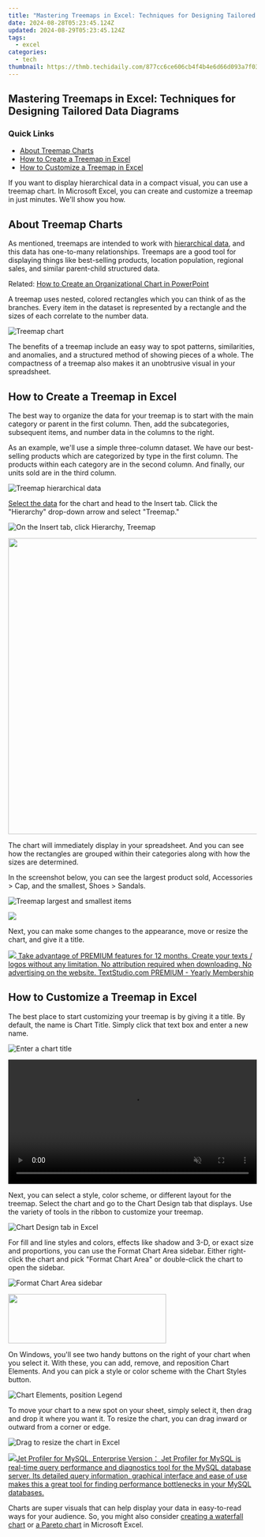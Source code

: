 ```yaml
---
title: "Mastering Treemaps in Excel: Techniques for Designing Tailored Data Diagrams"
date: 2024-08-28T05:23:45.124Z
updated: 2024-08-29T05:23:45.124Z
tags:
  - excel
categories:
  - tech
thumbnail: https://thmb.techidaily.com/877cc6ce606cb4f4b4e6d66d093a7f03e00e14887d19a1aafa40b745d8b4ce71.jpg
---
```


## Mastering Treemaps in Excel: Techniques for Designing Tailored Data Diagrams

### Quick Links

* [About Treemap Charts](https://windows11.techidaily.com/resolving-offline-errors-for-windows-11s-printer-port/)
* [How to Create a Treemap in Excel](https://fox-boxes.techidaily.com/2024-approved-understanding-av1-a-first-step-for-beginners/)
* [How to Customize a Treemap in Excel](https://facebook-record-videos.techidaily.com/updated-innovators-roundtable-for-youtube/)

 If you want to display hierarchical data in a compact visual, you can use a treemap chart. In Microsoft Excel, you can create and customize a treemap in just minutes. We'll show you how.

##  About Treemap Charts

 As mentioned, treemaps are intended to work with [hierarchical data](https://facebook-clips.techidaily.com/amp-up-the-sound-beat-downloads-on-fb-for-2024/), and this data has one-to-many relationships. Treemaps are a good tool for displaying things like best-selling products, location population, regional sales, and similar parent-child structured data.

Related: [How to Create an Organizational Chart in PowerPoint](https://facebook-clips.techidaily.com/amp-up-the-sound-beat-downloads-on-fb-for-2024/) 

 A treemap uses nested, colored rectangles which you can think of as the branches. Every item in the dataset is represented by a rectangle and the sizes of each correlate to the number data.

![Treemap chart](https://static1.howtogeekimages.com/wordpress/wp-content/uploads/2021/08/EastWestStates-ExcelTreemap.png) 

 The benefits of a treemap include an easy way to spot patterns, similarities, and anomalies, and a structured method of showing pieces of a whole. The compactness of a treemap also makes it an unobtrusive visual in your spreadsheet.

##  How to Create a Treemap in Excel

 The best way to organize the data for your treemap is to start with the main category or parent in the first column. Then, add the subcategories, subsequent items, and number data in the columns to the right.

 As an example, we'll use a simple three-column dataset. We have our best-selling products which are categorized by type in the first column. The products within each category are in the second column. And finally, our units sold are in the third column.

![Treemap hierarchical data](https://static1.howtogeekimages.com/wordpress/wp-content/uploads/2021/08/TreemapData-ExcelTreemap.png) 

[Select the data](https://buynow-tips.techidaily.com/exploring-a-ravaged-world-on-motorcycle-in-days-gone-our-comprehhavis-review/) for the chart and head to the Insert tab. Click the "Hierarchy" drop-down arrow and select "Treemap."

![On the Insert tab, click Hierarchy, Treemap](https://static1.howtogeekimages.com/wordpress/wp-content/uploads/2021/08/InsertHierarchyTreemap-ExcelTreemap.png) 

<!-- affiliate ads begin -->
<a href="https://appsumo.8odi.net/c/5597632/2068416/7443" target="_top" id="2068416"><img src="//a.impactradius-go.com/display-ad/7443-2068416" border="0" alt="" width="1200" height="600"/></a><img height="0" width="0" src="https://appsumo.8odi.net/i/5597632/2068416/7443" style="position:absolute;visibility:hidden;" border="0" />
<!-- affiliate ads end -->
 The chart will immediately display in your spreadsheet. And you can see how the rectangles are grouped within their categories along with how the sizes are determined.

 In the screenshot below, you can see the largest product sold, Accessories > Cap, and the smallest, Shoes > Sandals.

![Treemap largest and smallest items](https://static1.howtogeekimages.com/wordpress/wp-content/uploads/2021/08/TreemapWithData-ExcelTreemap.png) 

<!-- affiliate ads begin -->
<a href="https://secure.2checkout.com/order/checkout.php?PRODS=33729450&QTY=1&AFFILIATE=108875&CART=1"><img src="https://secure.avangate.com/images/merchant/7f687767ccf20fcea1c9dc4a5adc2326/Digisigner_banner_728_x_90_color_version.png" border="0"></a>
<!-- affiliate ads end -->
 Next, you can make some changes to the appearance, move or resize the chart, and give it a title.

<!-- affiliate ads begin -->
<a href="https://secure.textstudio.com/order/checkout.php?PRODS=35633309&QTY=1&AFFILIATE=108875&CART=1"> <img src="https://secure.avangate.com/images/merchant/d6eb8222c9718486bdabce8b897380f7/products/3_premium-icon.png" border="0"> Take advantage of PREMIUM features for 12 months. 
Create your texts / logos without any limitation. 
No attribution required when downloading. 
No advertising on the website. 
 TextStudio.com  PREMIUM - Yearly Membership</a>
<!-- affiliate ads end -->
##  How to Customize a Treemap in Excel

 The best place to start customizing your treemap is by giving it a title. By default, the name is Chart Title. Simply click that text box and enter a new name.

![Enter a chart title](https://static1.howtogeekimages.com/wordpress/wp-content/uploads/2021/08/ChartTitle-ExcelTreemap.png) 

<!-- affiliate ads begin -->
<a href="https://secure.2checkout.com/order/checkout.php?PRODS=36506229&QTY=1&AFFILIATE=108875&CART=1"><video width="100%" height="" class="rounded-t-md shadow-lg relative z-20" controls="" autoplay="" loop="" muted="" playsinline="" webkit-playinginline="">
<source type="video/mp4" src="https://aidaform.com/images/videos/aidaform-welcome-site.mp4"><source type="video/webm" src="https://aidaform.com/images/videos/aidaform-welcome-site.webm"></video></a>
<!-- affiliate ads end -->
 Next, you can select a style, color scheme, or different layout for the treemap. Select the chart and go to the Chart Design tab that displays. Use the variety of tools in the ribbon to customize your treemap.

![Chart Design tab in Excel](https://static1.howtogeekimages.com/wordpress/wp-content/uploads/2021/08/ChartDesignTab-ExcelTreemap.png) 

 For fill and line styles and colors, effects like shadow and 3-D, or exact size and proportions, you can use the Format Chart Area sidebar. Either right-click the chart and pick "Format Chart Area" or double-click the chart to open the sidebar.

![Format Chart Area sidebar](https://static1.howtogeekimages.com/wordpress/wp-content/uploads/2021/08/FormatChartArea-ExcelTreemap.png) 

<!-- affiliate ads begin -->
<a href="https://godlikehost.sjv.io/c/5597632/1920054/21774" target="_top" id="1920054"><img src="//a.impactradius-go.com/display-ad/21774-1920054" border="0" alt="" width="320" height="100"/></a><img height="0" width="0" src="https://imp.pxf.io/i/5597632/1920054/21774" style="position:absolute;visibility:hidden;" border="0" />
<!-- affiliate ads end -->
 On Windows, you'll see two handy buttons on the right of your chart when you select it. With these, you can add, remove, and reposition Chart Elements. And you can pick a style or color scheme with the Chart Styles button.

![Chart Elements, position Legend](https://static1.howtogeekimages.com/wordpress/wp-content/uploads/2021/08/ChartElementsLegend-ExcelTreemap.png) 

 To move your chart to a new spot on your sheet, simply select it, then drag and drop it where you want it. To resize the chart, you can drag inward or outward from a corner or edge.

![Drag to resize the chart in Excel](https://static1.howtogeekimages.com/wordpress/wp-content/uploads/2021/08/ResizeChart-ExcelTreemap.png) 

<!-- affiliate ads begin -->
<a href="https://secure.2checkout.com/order/checkout.php?PRODS=4576829&QTY=1&AFFILIATE=108875&CART=1"><img src="https://secure.avangate.com/images/merchant/9e740b84bb48a64dde25061566299467/products/copy_1_jp_box_big.png" border="0">Jet Profiler for MySQL, Enterprise Version： Jet Profiler for MySQL is real-time query performance and diagnostics tool for the MySQL database server. Its detailed query information, graphical interface and ease of use makes this a great tool for finding performance bottlenecks in your MySQL databases. </a>
<!-- affiliate ads end -->
 Charts are super visuals that can help display your data in easy-to-read ways for your audience. So, you might also consider [creating a waterfall chart](https://youtube-docs.techidaily.com/approved-strategies-for-effective-youtube-playlist-distribution/) or [a Pareto chart](https://snapchat-videos.techidaily.com/new-in-2024-capturing-snapshots-transferring-from-snapchat-to-device-storage/) in Microsoft Excel.

<ins class="adsbygoogle"
     style="display:block"
     data-ad-format="autorelaxed"
     data-ad-client="ca-pub-7571918770474297"
     data-ad-slot="1223367746"></ins>



<ins class="adsbygoogle"
     style="display:block"
     data-ad-client="ca-pub-7571918770474297"
     data-ad-slot="8358498916"
     data-ad-format="auto"
     data-full-width-responsive="true"></ins>


